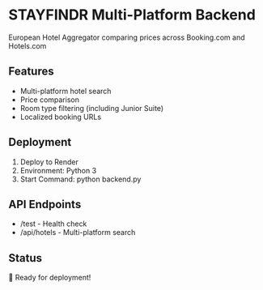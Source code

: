 ﻿# STAYFINDR Multi-Platform Backend

European Hotel Aggregator comparing prices across Booking.com and Hotels.com

## Features
- Multi-platform hotel search
- Price comparison
- Room type filtering (including Junior Suite)
- Localized booking URLs

## Deployment
1. Deploy to Render
2. Environment: Python 3
3. Start Command: python backend.py

## API Endpoints
- /test - Health check
- /api/hotels - Multi-platform search

## Status
🚀 Ready for deployment!
